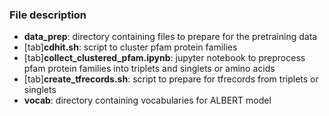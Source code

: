 ### File description

* <b>data_prep</b>: directory containing files to prepare for the pretraining data <br>
* [tab]<b>cdhit.sh</b>: script to cluster pfam protein families <br>
* [tab]<b>collect_clustered_pfam.ipynb</b>: jupyter notebook to preprocess pfam protein families into triplets and singlets or amino acids<br>
* [tab]<b>create_tfrecords.sh</b>: script to prepare for tfrecords from triplets or singlets <br>
* <b>vocab</b>: directory containing vocabularies for ALBERT model <br>
